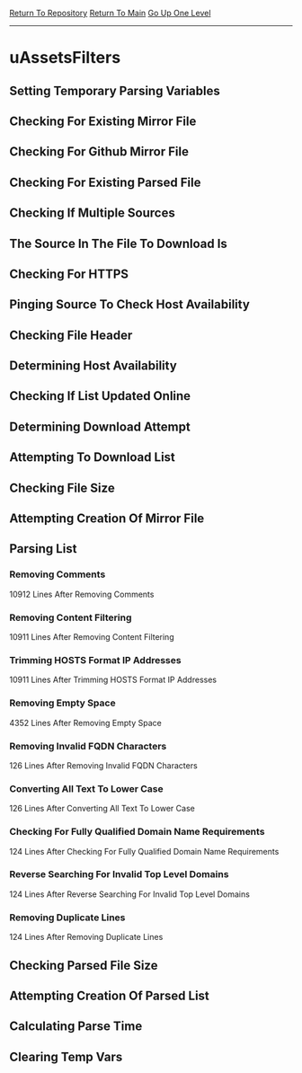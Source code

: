 [Return To Repository](https://github.com/deathbybandaid/piholeparser/)
[Return To Main](https://github.com/deathbybandaid/piholeparser/blob/master/RecentRunLogs/Mainlog.md)
[Go Up One Level](https://github.com/deathbybandaid/piholeparser/blob/master/RecentRunLogs/TopLevelScripts/30-Processing-External-Blacklists.md)
____________________________________
# uAssetsFilters
## Setting Temporary Parsing Variables
## Checking For Existing Mirror File
## Checking For Github Mirror File
## Checking For Existing Parsed File
## Checking If Multiple Sources
## The Source In The File To Download Is
## Checking For HTTPS
## Pinging Source To Check Host Availability
## Checking File Header
## Determining Host Availability
## Checking If List Updated Online
## Determining Download Attempt
## Attempting To Download List
## Checking File Size
## Attempting Creation Of Mirror File
## Parsing List
### Removing Comments
10912 Lines After Removing Comments
### Removing Content Filtering
10911 Lines After Removing Content Filtering
### Trimming HOSTS Format IP Addresses
10911 Lines After Trimming HOSTS Format IP Addresses
### Removing Empty Space
4352 Lines After Removing Empty Space
### Removing Invalid FQDN Characters
126 Lines After Removing Invalid FQDN Characters
### Converting All Text To Lower Case
126 Lines After Converting All Text To Lower Case
### Checking For Fully Qualified Domain Name Requirements
124 Lines After Checking For Fully Qualified Domain Name Requirements
### Reverse Searching For Invalid Top Level Domains
124 Lines After Reverse Searching For Invalid Top Level Domains
### Removing Duplicate Lines
124 Lines After Removing Duplicate Lines
## Checking Parsed File Size
## Attempting Creation Of Parsed List
## Calculating Parse Time
## Clearing Temp Vars
